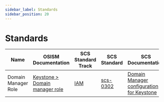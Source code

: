 ```yaml
---
sidebar_label: Standards
sidebar_position: 20
---
```


# Standards

| Name | OSISM Documentation | SCS Standard Track | SCS Standard | SCS Documentation |
|------|---------------------|--------------------|--------------|-------------------|
| Domain Manager Role | [Keystone > Domain manager role](../guides/configuration-guide/openstack/keystone#domain-manager-role) | [IAM](https://docs-staging.scs.community/standards/iam/) | [scs-0302](https://docs-staging.scs.community/standards/iam/scs-0302) | [Domain Manager configuration for Keystone](https://docs.scs.community/standards/scs-0302-v1-domain-manager-role/) |
